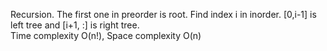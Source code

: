 Recursion. The first one in preorder is root. Find index i in inorder. [0,i-1] is left tree and [i+1, :] is right tree.      
Time complexity O(n!), Space complexity O(n)